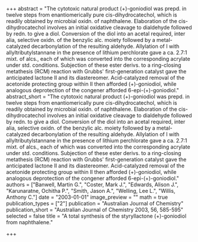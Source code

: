 +++
abstract = "The cytotoxic natural product (+)-goniodiol was prepd. in twelve steps from enantiomerically pure cis-dihydrocatechol, which is readily obtained by microbial oxidn. of naphthalene.  Elaboration of the cis-dihydrocatechol involves an initial oxidative cleavage to dialdehyde followed by redn. to give a diol.  Conversion of the diol into an acetal required, inter alia, selective oxidn. of the benzylic alc. moiety followed by a metal-catalyzed decarbonylation of the resulting aldehyde.  Allylation of I with allyltributylstannane in the presence of lithium perchlorate gave a ca. 2.7:1 mixt. of alcs., each of which was converted into the corresponding acrylate under std. conditions.  Subjection of these ester derivs. to a ring-closing metathesis (RCM) reaction with Grubbs' first-generation catalyst gave the anticipated lactone II and its diastereomer.  Acid-catalyzed removal of the acetonide protecting group within II then afforded (+)-goniodiol, while analogous deprotection of the congener afforded 6-epi-(+)-goniodiol."
abstract_short = "The cytotoxic natural product (+)-goniodiol was prepd. in twelve steps from enantiomerically pure cis-dihydrocatechol, which is readily obtained by microbial oxidn. of naphthalene.  Elaboration of the cis-dihydrocatechol involves an initial oxidative cleavage to dialdehyde followed by redn. to give a diol.  Conversion of the diol into an acetal required, inter alia, selective oxidn. of the benzylic alc. moiety followed by a metal-catalyzed decarbonylation of the resulting aldehyde.  Allylation of I with allyltributylstannane in the presence of lithium perchlorate gave a ca. 2.7:1 mixt. of alcs., each of which was converted into the corresponding acrylate under std. conditions.  Subjection of these ester derivs. to a ring-closing metathesis (RCM) reaction with Grubbs' first-generation catalyst gave the anticipated lactone II and its diastereomer.  Acid-catalyzed removal of the acetonide protecting group within II then afforded (+)-goniodiol, while analogous deprotection of the congener afforded 6-epi-(+)-goniodiol."
authors = ["Banwell, Martin G.", "Coster, Mark J.", "Edwards, Alison J.", "Karunaratne, Ochitha P.", "Smith, Jason A.", "Welling, Lee L.", "Willis, Anthony C."]
date = "2003-01-01"
image_preview = ""
math = true
publication_types = ["2"]
publication = "Australian Journal of Chemistry"
publication_short = "Australian Journal of Chemistry 2003, 56, 585-595"
selected = false
title = "A total synthesis of the styryllactone (+)-goniodiol from naphthalene."


+++